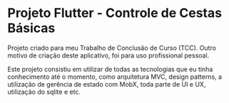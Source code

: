 # Projeto Flutter - Controle de Cestas Básicas

Projeto criado para meu Trabalho de Conclusão de Curso (TCC). Outro motivo de criação deste aplicativo, foi para uso profissional pessoal.

Este projeto consistiu em utilizar de todas as tecnologias que eu tinha conhecimento até o momento, como arquitetura MVC, design patterns, a utilização de gerência de estado com MobX, toda parte de UI e UX, utilização do sqlite e etc.
 
